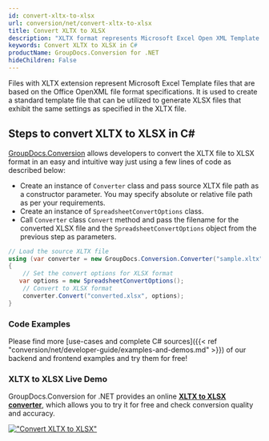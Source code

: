 ```yaml
---
id: convert-xltx-to-xlsx
url: conversion/net/convert-xltx-to-xlsx
title: Convert XLTX to XLSX
description: "XLTX format represents Microsoft Excel Open XML Template with .xltx extension. Learn how to convert XLTX to XLSX file programmatically in C# language using GroupDocs.Conversion for .NET library."
keywords: Convert XLTX to XLSX in C#
productName: GroupDocs.Conversion for .NET
hideChildren: False
---
```


Files with XLTX extension represent Microsoft Excel Template files that are based on the Office OpenXML file format specifications. It is used to create a standard template file that can be utilized to generate XLSX files that exhibit the same settings as specified in the XLTX file.

## Steps to convert XLTX to XLSX in C#

[GroupDocs.Conversion](https://products.groupdocs.com/conversion/net) allows developers to convert the XLTX file to XLSX format in an easy and intuitive way just using a few lines of code as described below:

* Create an instance of `Converter` class and pass source XLTX file path as a constructor parameter. You may specify absolute or relative file path as per your requirements. 
* Create an instance of `SpreadsheetConvertOptions` class.
* Call `Converter` class `Convert` method and pass the filename for the converted XLSX file and the `SpreadsheetConvertOptions` object from the previous step as parameters.

```csharp
// Load the source XLTX file
using (var converter = new GroupDocs.Conversion.Converter("sample.xltx"))
{
    // Set the convert options for XLSX format
   var options = new SpreadsheetConvertOptions();
    // Convert to XLSX format
    converter.Convert("converted.xlsx", options);
}
```

### Code Examples

Please find more [use-cases and complete C# sources]({{< ref "conversion/net/developer-guide/examples-and-demos.md" >}}) of our backend and frontend examples and try them for free!

### XLTX to XLSX Live Demo

GroupDocs.Conversion for .NET provides an online [**XLTX to XLSX converter**](https://products.groupdocs.app/conversion/xltx-to-xlsx), which allows you to try it for free and check conversion quality and accuracy.

[!["Convert XLTX to XLSX"](conversion/net/images/convert-to-xlsx/convert-xltx-to-xlsx.png)](https://products.groupdocs.app/conversion/xltx-to-xlsx)